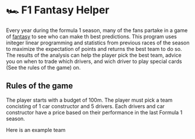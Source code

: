 # 🏎 F1 Fantasy Helper

Every year during the formula 1 season, many of the fans partake in a game of [fantasy](https://fantasy.formula1.com) to see who can make th best predictions.
This program uses initeger linear programming and statistics from previous races of the season to maximize the expectation of points and returns the best team to do so.
The results of the analysis can help the player pick the best team, advice you on when to trade which drivers, and wich driver to play special cards (See the rules of the game) on.

## Rules of the game

The player starts with a budget of 100m. The player must pick a team concisting of 1 car constructor and 5 drivers. Each drivers and car constructor have a price based on their performance in the last Formula 1 season.

Here is an example team 
